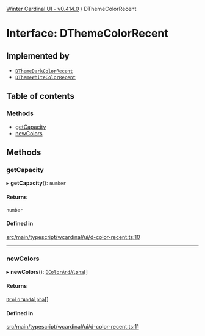 [Winter Cardinal UI - v0.414.0](../index.md) / DThemeColorRecent

# Interface: DThemeColorRecent

## Implemented by

- [`DThemeDarkColorRecent`](../classes/DThemeDarkColorRecent.md)
- [`DThemeWhiteColorRecent`](../classes/DThemeWhiteColorRecent.md)

## Table of contents

### Methods

- [getCapacity](DThemeColorRecent.md#getcapacity)
- [newColors](DThemeColorRecent.md#newcolors)

## Methods

### getCapacity

▸ **getCapacity**(): `number`

#### Returns

`number`

#### Defined in

[src/main/typescript/wcardinal/ui/d-color-recent.ts:10](https://github.com/winter-cardinal/winter-cardinal-ui/blob/v0.414.0/src/main/typescript/wcardinal/ui/d-color-recent.ts#L10)

___

### newColors

▸ **newColors**(): [`DColorAndAlpha`](DColorAndAlpha.md)[]

#### Returns

[`DColorAndAlpha`](DColorAndAlpha.md)[]

#### Defined in

[src/main/typescript/wcardinal/ui/d-color-recent.ts:11](https://github.com/winter-cardinal/winter-cardinal-ui/blob/v0.414.0/src/main/typescript/wcardinal/ui/d-color-recent.ts#L11)
